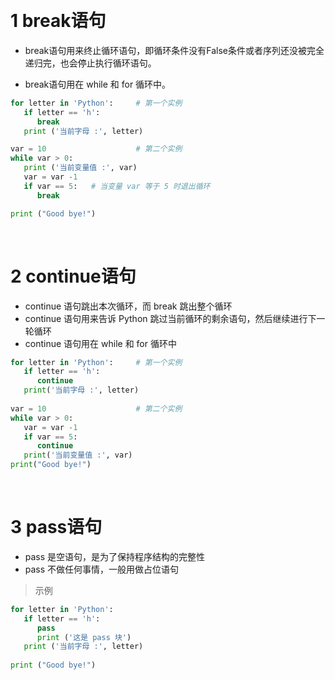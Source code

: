 
&emsp;
# 1 break语句
- break语句用来终止循环语句，即循环条件没有False条件或者序列还没被完全递归完，也会停止执行循环语句。

- break语句用在 while 和 for 循环中。

```python
for letter in 'Python':     # 第一个实例
   if letter == 'h':
      break
   print ('当前字母 :', letter)

var = 10                    # 第二个实例
while var > 0:              
   print ('当前变量值 :', var)
   var = var -1
   if var == 5:   # 当变量 var 等于 5 时退出循环
      break

print ("Good bye!")
```


&emsp;
# 2 continue语句
- continue 语句跳出本次循环，而 break 跳出整个循环
- continue 语句用来告诉 Python 跳过当前循环的剩余语句，然后继续进行下一轮循环
- continue 语句用在 while 和 for 循环中
```python
for letter in 'Python':     # 第一个实例
   if letter == 'h':
      continue
   print('当前字母 :', letter)
 
var = 10                    # 第二个实例
while var > 0:              
   var = var -1
   if var == 5:
      continue
   print('当前变量值 :', var)
print("Good bye!")
```

&emsp;
# 3 pass语句
- pass 是空语句，是为了保持程序结构的完整性
- pass 不做任何事情，一般用做占位语句

>示例
```python
for letter in 'Python':
   if letter == 'h':
      pass
      print ('这是 pass 块')
   print ('当前字母 :', letter)
 
print ("Good bye!")
```